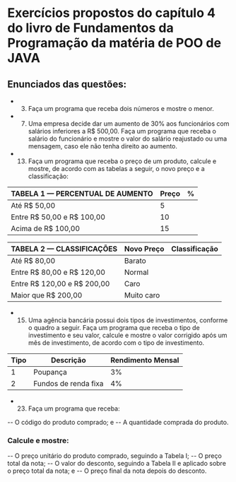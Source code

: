 # Exercícios propostos do capítulo 4 do livro de Fundamentos da Programação da matéria de POO de JAVA

## Enunciados das questões:
- 3) Faça um programa que receba dois números e mostre o menor.

- 7) Uma empresa decide dar um aumento de 30% aos funcionários com salários inferiores a R$ 500,00. Faça um programa que receba o salário do funcionário e mostre o valor do salário reajustado ou uma mensagem, caso ele não tenha direito ao aumento.

- 13) Faça um programa que receba o preço de um produto, calcule e mostre, de acordo com as tabelas a seguir, o novo preço e a classificação:

| TABELA 1 — PERCENTUAL DE AUMENTO | Preço           | %   |
|----------------------------------|-----------------|-----|
| Até R$ 50,00                     | 5               |     
| Entre R$ 50,00 e R$ 100,00       | 10              |     
| Acima de R$ 100,00               | 15              |     

| TABELA 2 — CLASSIFICAÇÕES        | Novo Preço      | Classificação  |
|----------------------------------|-----------------|----------------|
| Até R$ 80,00                     | Barato          |     
| Entre R$ 80,00 e R$ 120,00       | Normal          |     
| Entre R$ 120,00 e R$ 200,00      | Caro            |     
| Maior que R$ 200,00              | Muito caro      |     

- 15) Uma agência bancária possui dois tipos de investimentos, conforme o quadro a seguir. Faça um programa que receba o tipo de investimento e seu valor, calcule e mostre o valor corrigido após um mês de investimento, de acordo com o tipo de investimento.

| Tipo                    | Descrição             | Rendimento Mensal |
|-------------------------|-----------------------|-------------------|
| 1                       | Poupança              | 3%                |
| 2                       | Fundos de renda fixa  | 4%                |

- 23) Faça um programa que receba:

-- O código do produto comprado; e
-- A quantidade comprada do produto.

### Calcule e mostre:
-- O preço unitário do produto comprado, seguindo a Tabela I;
-- O preço total da nota;
-- O valor do desconto, seguindo a Tabela II e aplicado sobre o preço total da nota; e
-- O preço final da nota depois do desconto.
